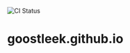 ![CI Status](https://github.com/goostleek/goostleek.github.io/actions/workflows/hugo.yml/badge.svg)

# goostleek.github.io
